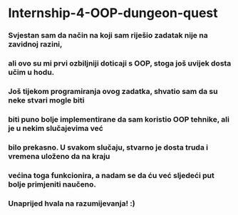 # Internship-4-OOP-dungeon-quest
### Svjestan sam da način na koji sam riješio zadatak nije na zavidnoj razini,
### ali ovo su mi prvi ozbiljniji doticaji s OOP, stoga još uvijek dosta učim u hodu.
### Još tijekom programiranja ovog zadatka, shvatio sam da su neke stvari mogle biti
### biti puno bolje implementirane da sam koristio OOP tehnike, ali je u nekim slučajevima već 
### bilo prekasno. U svakom slučaju, stvarno je dosta truda i vremena uloženo da na kraju  
### većina toga funkcionira, a nadam se da ću već sljedeći put bolje primjeniti naučeno.
### Unaprijed hvala na razumijevanja! :)